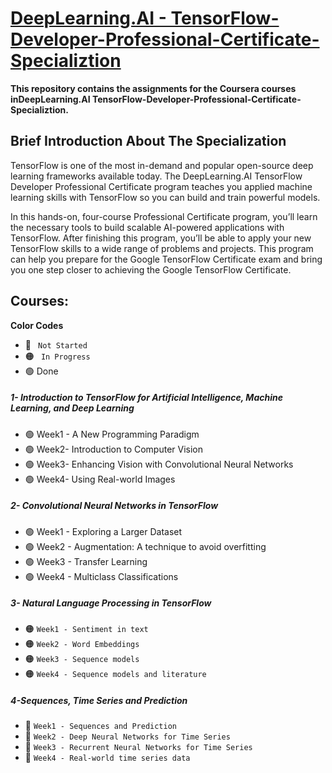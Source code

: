 # [DeepLearning.AI - TensorFlow-Developer-Professional-Certificate-Specializtion](https://www.coursera.org/professional-certificates/tensorflow-in-practice)
**This repository contains the assignments for the Coursera courses inDeepLearning.AI TensorFlow-Developer-Professional-Certificate-Specializtion.**
## Brief Introduction About The Specialization 

TensorFlow is one of the most in-demand and popular open-source deep learning frameworks available today. The DeepLearning.AI TensorFlow Developer Professional Certificate program teaches you applied machine learning skills with TensorFlow so you can build and train powerful models. 

In this hands-on, four-course Professional Certificate program, you’ll learn the necessary tools to build scalable AI-powered applications with TensorFlow. After finishing this program, you’ll be able to apply your new TensorFlow skills to a wide range of problems and projects. This program can help you prepare for the Google TensorFlow Certificate exam and bring you one step closer to achieving the Google TensorFlow Certificate.

## Courses:
**Color Codes**
- 🔴 ` Not Started`
- 🟠 ` In Progress`
- 🟢 Done

##### 1- Introduction to TensorFlow for Artificial Intelligence, Machine Learning, and Deep Learning
   - 🟢 Week1 - A New Programming Paradigm </font>
   - 🟢 Week2- Introduction to Computer Vision </font>
   - 🟢 Week3- Enhancing Vision with Convolutional Neural Networks </font>
   - 🟢 Week4- Using Real-world Images </font>

##### 2- Convolutional Neural Networks in TensorFlow
   - 🟢 Week1 - Exploring a Larger Dataset
   - 🟢 Week2 - Augmentation: A technique to avoid overfitting
   - 🟢 Week3 - Transfer Learning
   - 🟢 Week4 - Multiclass Classifications

##### 3- Natural Language Processing in TensorFlow
   - 🟠 ` Week1 - Sentiment in text `
   - 🟠 ` Week2 - Word Embeddings `
   - 🟠 ` Week3 - Sequence models `
   - 🟠 ` Week4 - Sequence models and literature `

##### 4-Sequences, Time Series and Prediction
   - 🔴 ` Week1 - Sequences and Prediction `
   - 🔴 ` Week2 - Deep Neural Networks for Time Series `
   - 🔴 ` Week3 - Recurrent Neural Networks for Time Series `
   - 🔴 ` Week4 - Real-world time series data `
